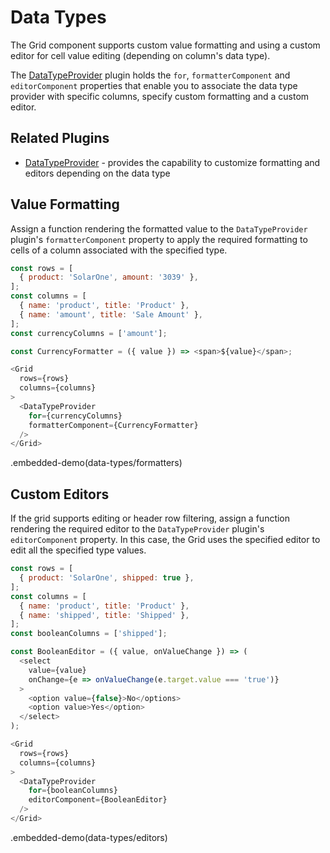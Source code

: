 # Data Types

The Grid component supports custom value formatting and using a custom editor for cell value editing (depending on column's data type).

The [DataTypeProvider](../reference/data-type-provider.md) plugin holds the `for`, `formatterComponent` and `editorComponent` properties that enable you to associate the data type provider with specific columns, specify custom formatting and a custom editor.

## Related Plugins

- [DataTypeProvider](../reference/data-type-provider.md) - provides the capability to customize formatting and editors depending on the data type

## Value Formatting

Assign a function rendering the formatted value to the `DataTypeProvider` plugin's `formatterComponent` property to apply the required formatting to cells of a column associated with the specified type.

```js
const rows = [
  { product: 'SolarOne', amount: '3039' },
];
const columns = [
  { name: 'product', title: 'Product' },
  { name: 'amount', title: 'Sale Amount' },
];
const currencyColumns = ['amount'];

const CurrencyFormatter = ({ value }) => <span>${value}</span>;

<Grid
  rows={rows}
  columns={columns}
>
  <DataTypeProvider
    for={currencyColumns}
    formatterComponent={CurrencyFormatter}
  />
</Grid>
```

.embedded-demo(data-types/formatters)

## Custom Editors

If the grid supports editing or header row filtering, assign a function rendering the required editor to the `DataTypeProvider` plugin's `editorComponent` property. In this case, the Grid uses the specified editor to edit all the specified type values.

```js
const rows = [
  { product: 'SolarOne', shipped: true },
];
const columns = [
  { name: 'product', title: 'Product' },
  { name: 'shipped', title: 'Shipped' },
];
const booleanColumns = ['shipped'];

const BooleanEditor = ({ value, onValueChange }) => (
  <select
    value={value}
    onChange={e => onValueChange(e.target.value === 'true')}
  >
    <option value={false}>No</options>
    <option value>Yes</option>
  </select>
);

<Grid
  rows={rows}
  columns={columns}
>
  <DataTypeProvider
    for={booleanColumns}
    editorComponent={BooleanEditor}
  />
</Grid>
```

.embedded-demo(data-types/editors)
